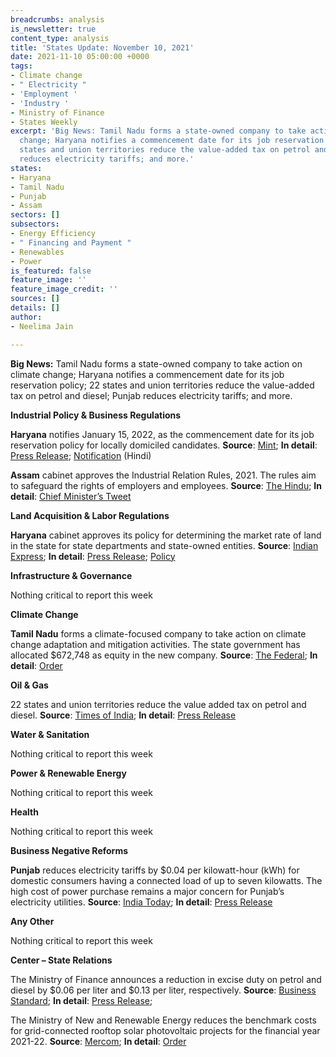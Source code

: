 ```yaml
---
breadcrumbs: analysis
is_newsletter: true
content_type: analysis
title: 'States Update: November 10, 2021'
date: 2021-11-10 05:00:00 +0000
tags:
- Climate change
- " Electricity "
- 'Employment '
- 'Industry '
- Ministry of Finance
- States Weekly
excerpt: 'Big News: Tamil Nadu forms a state-owned company to take action on climate
  change; Haryana notifies a commencement date for its job reservation policy; 22
  states and union territories reduce the value-added tax on petrol and diesel; Punjab
  reduces electricity tariffs; and more.'
states:
- Haryana
- Tamil Nadu
- Punjab
- Assam
sectors: []
subsectors:
- Energy Efficiency
- " Financing and Payment "
- Renewables
- Power
is_featured: false
feature_image: ''
feature_image_credit: ''
sources: []
details: []
author:
- Neelima Jain

---
```

**Big News:** Tamil Nadu forms a state-owned company to take action on climate change; Haryana notifies a commencement date for its job reservation policy; 22 states and union territories reduce the value-added tax on petrol and diesel; Punjab reduces electricity tariffs; and more.

**Industrial Policy & Business Regulations**

**Haryana** notifies January 15, 2022, as the commencement date for its job reservation policy for locally domiciled candidates. **Source**: [Mint](https://www.livemint.com/news/india/haryana-govt-s-75-job-reservation-to-come-into-force-from-15-jan-11636197646952.html); **In detail**: [Press Release](https://haryanacmoffice.gov.in/06-november-2021-0); [Notification](https://storage.hrylabour.gov.in/uploads/labour_laws/Y2021/Nov/W2/D08/1636355412.pdf) (Hindi)

**Assam** cabinet approves the Industrial Relation Rules, 2021. The rules aim to safeguard the rights of employers and employees. **Source**: [The Hindu](https://www.thehindu.com/news/national/other-states/assam-cabinet-approves-industrial-relation-rules-to-protect-rights-of-employers-workers/article37335779.ece); **In detail**: [Chief Minister’s Tweet](https://twitter.com/himantabiswa/status/1456228955996835845?s=20)

**Land Acquisition & Labor Regulations**

**Haryana** cabinet approves its policy for determining the market rate of land in the state for state departments and state-owned entities. **Source**: [Indian Express](https://indianexpress.com/article/cities/chandigarh/haryana-cabinet-policy-for-govt-land-rates-fresh-scheme-for-edc-charges-assessment-norms-for-govt-offices-approved-7605208/); **In detail**: [Press Release](https://haryanacmoffice.gov.in/02-november-2021-0); [Policy](https://cdnbbsr.s3waas.gov.in/s3d79c6256b9bdac53a55801a066b70da3/uploads/2021/09/2021091435.pdf)

**Infrastructure & Governance**

Nothing critical to report this week

**Climate Change**

**Tamil Nadu** forms a climate-focused company to take action on climate change adaptation and mitigation activities. The state government has allocated $672,748 as equity in the new company. **Source**: [The Federal](https://thefederal.com/states/south/tamil-nadu/tn-govt-forms-green-climate-company-to-conserve-forests-and-wetlands/); **In detail**: [Order](https://twitter.com/supriyasahuias/status/1456191517211566084?s=20)

**Oil & Gas**

22 states and union territories reduce the value added tax on petrol and diesel. **Source**: [Times of India](https://timesofindia.indiatimes.com/business/india-business/22-states/-uts-so-far-have-reduced-vat-on-petrol-diesel-centre/articleshow/87543527.cms); **In detail**: [Press Release](https://pib.gov.in/PressReleasePage.aspx?PRID=1769621)

**Water & Sanitation**

Nothing critical to report this week

**Power & Renewable Energy**

Nothing critical to report this week

**Health**

Nothing critical to report this week

**Business Negative Reforms**

**Punjab** reduces electricity tariffs by $0.04 per kilowatt-hour (kWh) for domestic consumers having a connected load of up to seven kilowatts. The high cost of power purchase remains a major concern for Punjab’s electricity utilities. **Source**: [India Today](https://www.indiatoday.in/india/story/power-rates-reduced-unit-punjab-chief-minister-charanjit-channi-1872043-2021-11-01); **In detail**: [Press Release](http://diprpunjab.gov.in/?q=content/punjab-cabinet-reduces-power-tariff-domestic-sector-consumers-having-connected-load-upto-7)

**Any Other**

Nothing critical to report this week

**Center – State Relations**

The Ministry of Finance announces a reduction in excise duty on petrol and diesel by $0.06 per liter and $0.13 per liter, respectively. **Source**: [Business Standard](https://www.business-standard.com/article/economy-policy/22-states-reduce-vat-on-petrol-diesel-after-centre-s-excise-duty-121110501175_1.html); **In detail**: [Press Release](https://pib.gov.in/PressReleasePage.aspx?PRID=1769306);

The Ministry of New and Renewable Energy reduces the benchmark costs for grid-connected rooftop solar photovoltaic projects for the financial year 2021-22. **Source**: [Mercom](https://mercomindia.com/mnre-lowers-benchmark-costs-rooftop-solar-projects-fy-2022/); **In detail**: [Order](https://mnre.gov.in/img/documents/uploads/file_f-1635476034313.pdf)
